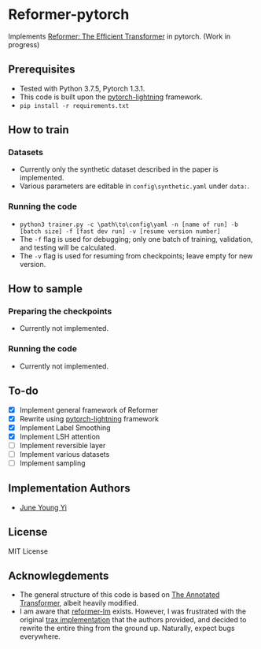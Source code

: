 # Reformer-pytorch
Implements [Reformer: The Efficient Transformer](https://openreview.net/forum?id=rkgNKkHtvB) in pytorch. (Work in progress)

## Prerequisites

- Tested with Python 3.7.5, Pytorch 1.3.1.
- This code is built upon the [pytorch-lightning](https://github.com/williamFalcon/pytorch-lightning/) framework.
- `pip install -r requirements.txt`

## How to train

### Datasets

- Currently only the synthetic dataset described in the paper is implemented.
- Various parameters are editable in `config\synthetic.yaml` under `data:`.

### Running the code

- `python3 trainer.py -c \path\to\config\yaml -n [name of run] -b [batch size] -f [fast dev run] -v [resume version number]`
- The `-f` flag is used for debugging; only one batch of training, validation, and testing will be calculated.
- The `-v` flag is used for resuming from checkpoints; leave empty for new version.

## How to sample

### Preparing the checkpoints

- Currently not implemented.

### Running the code

- Currently not implemented.

## To-do

- [x] Implement general framework of Reformer
- [x] Rewrite using [pytorch-lightning](https://github.com/williamFalcon/pytorch-lightning/) framework
- [x] Implement Label Smoothing
- [x] Implement LSH attention
- [ ] Implement reversible layer
- [ ] Implement various datasets
- [ ] Implement sampling

## Implementation Authors

- [June Young Yi](<https://github.com/Rick-McCoy>)

## License

MIT License

## Acknowlegdements

- The general structure of this code is based on [The Annotated Transformer](http://nlp.seas.harvard.edu/2018/04/03/attention.html), albeit heavily modified.
- I am aware that [reformer-lm](https://github.com/zbloss/reformer_lm) exists. However, I was frustrated with the original [trax implementation](https://github.com/google/trax/blob/master/trax/models/research/reformer.py) that the authors provided, and decided to rewrite the entire thing from the ground up. Naturally, expect bugs everywhere.

